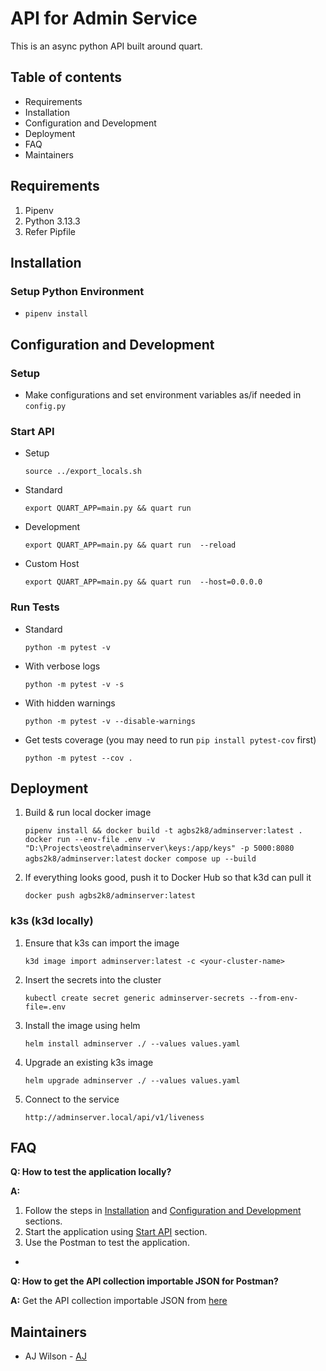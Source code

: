 # API for Admin Service
This is an async python API built around quart.

## Table of contents

- Requirements
- Installation
- Configuration and Development
- Deployment
- FAQ
- Maintainers

## Requirements
1. Pipenv
2. Python 3.13.3
3. Refer Pipfile

## Installation

### Setup Python Environment
- `pipenv install`

## Configuration and Development

### Setup

- Make configurations and set environment variables as/if needed in `config.py`

### Start API
- Setup 
    
    `source ../export_locals.sh` 

- Standard
    
    `export QUART_APP=main.py && quart run`

- Development

    `export QUART_APP=main.py && quart run  --reload`

- Custom Host

    `export QUART_APP=main.py && quart run  --host=0.0.0.0`

### Run Tests 
- Standard 

    `python -m pytest -v`

- With verbose logs

    `python -m pytest -v -s`

- With hidden warnings

    `python -m pytest -v --disable-warnings`

- Get tests coverage (you may need to run `pip install pytest-cov` first)

    `python -m pytest --cov .`


## Deployment
1. Build & run local docker image 

    `pipenv install && docker build -t agbs2k8/adminserver:latest .`
    `docker run --env-file .env -v "D:\Projects\eostre\adminserver\keys:/app/keys" -p 5000:8080 agbs2k8/adminserver:latest`
    `docker compose up --build`

2. If everything looks good, push it to Docker Hub so that k3d can pull it

    `docker push agbs2k8/adminserver:latest`

### k3s (k3d locally) 
1. Ensure that k3s can import the image

    `k3d image import adminserver:latest -c <your-cluster-name>`

2. Insert the secrets into the cluster
    
    `kubectl create secret generic adminserver-secrets --from-env-file=.env`

3. Install the image using helm

    `helm install adminserver ./ --values values.yaml`

4. Upgrade an existing k3s image

    `helm upgrade adminserver ./ --values values.yaml`

3. Connect to the service

   `http://adminserver.local/api/v1/liveness`


## FAQ
**Q: How to test the application locally?** 

**A:** 
1. Follow the steps in [Installation](#installation) and [Configuration and Development](#configuration-and-development) sections.
2. Start the application using [Start API](#start-api) section.
3. Use the Postman to test the application.
+
**Q: How to get the API collection importable JSON for Postman?** 

**A:** 
    Get the API collection importable JSON from [here](../)



## Maintainers

- AJ Wilson - [AJ](https://github.com/agbs2k8)


